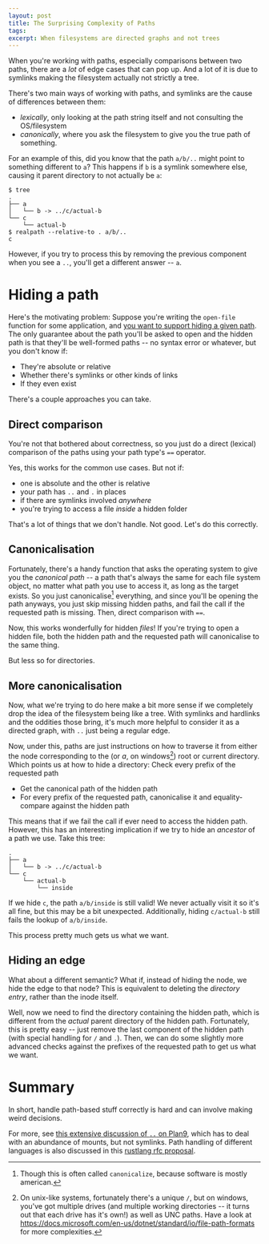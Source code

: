 ```yaml
---
layout: post
title: The Surprising Complexity of Paths
tags:
excerpt: When filesystems are directed graphs and not trees
---
```


When you're working with paths, especially comparisons between two paths, there are a *lot* of edge cases that can pop up. And a lot of it is due to symlinks making the filesystem actually not strictly a tree.

<!--more-->

There's two main ways of working with paths, and symlinks are the cause of differences between them:

- *lexically*, only looking at the path string itself and not consulting the OS/filesystem
- *canonically*, where you ask the filesystem to give you the true path of something.

For an example of this, did you know that the path `a/b/..` might point to something different to `a`? This happens if `b` is a symlink somewhere else, causing it parent directory to not actually be `a`:

```
$ tree
.
├── a
│   └── b -> ../c/actual-b
└── c
    └── actual-b
$ realpath --relative-to . a/b/..
c
```

However, if you try to process this by removing the previous component when you see a `..`, you'll get a different answer -- `a`.

# Hiding a path

Here's the motivating problem: Suppose you're writing the `open-file` function for some application, and [you want to support hiding a given path][tectonic-769]. The only guarantee about the path you'll be asked to open and the hidden path is that they'll be well-formed paths -- no syntax error or whatever, but you don't know if:

[tectonic-769]: https://github.com/tectonic-typesetting/tectonic/issues/769

- They're absolute or relative
- Whether there's symlinks or other kinds of links
- If they even exist

There's a couple approaches you can take.

## Direct comparison

You're not that bothered about correctness, so you just do a direct (lexical) comparison of the paths using your path type's `==` operator.

Yes, this works for the common use cases. But not if:

- one is absolute and the other is relative
- your path has `..` and `.` in places
- if there are symlinks involved *anywhere*
- you're trying to access a file *inside* a hidden folder

That's a lot of things that we don't handle. Not good. Let's do this correctly.

## Canonicalisation

Fortunately, there's a handy function that asks the operating system to give you the *canonical path* -- a path that's always the same for each file system object, no matter what path you use to access it, as long as the target exists. So you just canonicalise[^sz] everything, and since you'll be opening the path anyways, you just skip missing hidden paths, and fail the call if the requested path is missing. Then, direct comparison with `==`.

[^sz]: Though this is often called `canonicalize`, because software is mostly american.

Now, this works wonderfully for hidden *files*! If you're trying to open a hidden file, both the hidden path and the requested path will canonicalise to the same thing.

But less so for directories.

## More canonicalisation

Now, what we're trying to do here make a bit more sense if we completely drop the idea of the filesystem being like a tree. With symlinks and hardlinks and the oddities those bring, it's much more helpful to consider it as a directed graph, with `..` just being a regular edge.

Now, under this, paths are just instructions on how to traverse it from either the node corresponding to the (or *a*, on windows[^win-root]) root or current directory. Which points us at how to hide a directory:
Check every prefix of the requested path

[^win-root]: On unix-like systems, fortunately there's a unique `/`, but on windows, you've got multiple drives (and multiple working directories -- it turns out that each drive has it's own!) as well as UNC paths. Have a look at <https://docs.microsoft.com/en-us/dotnet/standard/io/file-path-formats> for more complexities.

- Get the canonical path of the hidden path
- For every prefix of the requested path, canonicalise it and equality-compare against the hidden path

This means that if we fail the call if ever need to access the hidden path. However, this has an interesting implication if we try to hide an *ancestor* of a path we use. Take this tree:

```
.
├── a
│   └── b -> ../c/actual-b
└── c
    └── actual-b
        └── inside
```

If we hide `c`, the path `a/b/inside` is still valid! We never actually visit it so it's all fine, but this may be a bit unexpected. Additionally, hiding `c/actual-b` still fails the lookup of `a/b/inside`.

This process pretty much gets us what we want.

## Hiding an edge

What about a different semantic? What if, instead of hiding the node, we hide the edge to that node? This is equivalent to deleting the *directory entry*, rather than the inode itself.

Well, now we need to find the directory containing the hidden path, which is different from the *actual* parent directory of the hidden path. Fortunately, this is pretty easy -- just remove the last component of the hidden path (with special handling for `/` and `.`). Then, we can do some slightly more advanced checks against the prefixes of the requested path to get us what we want.

# Summary

In short, handle path-based stuff correctly is hard and can involve making weird decisions.

For more, see [this extensive discussion of `..` on Plan9](https://9p.io/sys/doc/lexnames.html), which has to deal with an abundance of mounts, but not symlinks. Path handling of different languages is also discussed in this [rustlang rfc proposal](https://github.com/gdzx/rfcs/blob/3c69f787b5b32fb9c9960c1e785e5cabcc794238/text/0000-normalized-paths.md).
